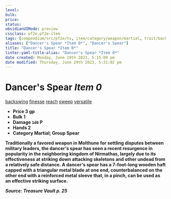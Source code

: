 ```yaml
---
level:
bulk:
price:
status:
obsidianUIMode: preview
cssclass: pf2e,pf2e-item
tags: [compendium/src/pf2e/tv, item/category/weapon/martial, trait/backswing, trait/finesse, trait/reach, trait/sweep, trait/versatile-b]
aliases: ["Dancer's Spear *Item 0*", "Dancer's Spear"]
title: "Dancer's Spear *Item 0*"
linter-yaml-title-alias: "Dancer's Spear *Item 0*"
date created: Monday, June 19th 2023, 5:15:09 pm
date modified: Thursday, June 29th 2023, 5:31:02 pm
---
```


# Dancer's Spear *Item 0*

[backswing](rules/traits/backswing.md) [finesse](rules/traits/finesse.md) [reach](rules/traits/reach.md) [sweep](rules/traits/sweep.md) [versatile <B>](rules/traits/versatile.md)  

- **Price** 3 gp
- **Bulk** 1
- **Damage** `1d6` P
- **Hands** 2
- **Category** Martial; **Group** Spear

Traditionally a favored weapon in Molthune for settling disputes between military leaders, the dancer's spear has seen a recent resurgence in popularity in the neighboring kingdom of Nirmathas, largely due to its effectiveness at striking down attacking skeletons and other undead from a relatively safe distance. A dancer's spear has a 7-foot-long wooden haft capped with a triangular metal blade at one end, counterbalanced on the other end with a reinforced metal sleeve that, in a pinch, can be used as an effective striking surface.

*Source: Treasure Vault p. 25*
